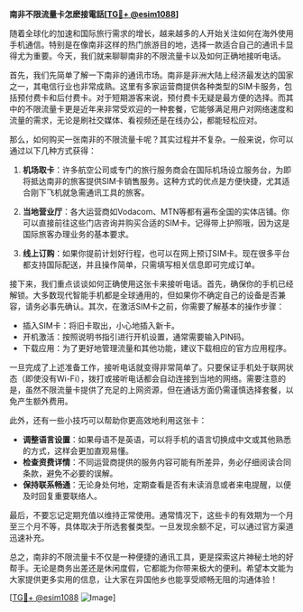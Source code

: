 **南非不限流量卡怎麽接電話[[TG💪+ @esim1088](https://t.me/s/esim1088)]**

随着全球化的加速和国际旅行需求的增长，越来越多的人开始关注如何在海外使用手机通信。特别是在像南非这样的热门旅游目的地，选择一款适合自己的通讯卡显得尤为重要。今天，我们就来聊聊南非的不限流量卡以及如何正确地接听电话。

首先，我们先简单了解一下南非的通讯市场。南非是非洲大陆上经济最发达的国家之一，其电信行业也非常成熟。这里有多家运营商提供各种类型的SIM卡服务，包括预付费卡和后付费卡。对于短期游客来说，预付费卡无疑是最方便的选择。而其中的不限流量卡更是近年来非常受欢迎的一种套餐，它能够满足用户对网络速度和流量的需求，无论是刷社交媒体、看视频还是在线办公，都能轻松应对。

那么，如何购买一张南非的不限流量卡呢？其实过程并不复杂。一般来说，你可以通过以下几种方式获得：

1. **机场取卡**：许多航空公司或专门的旅行服务商会在国际机场设立服务台，为即将抵达南非的旅客提供SIM卡销售服务。这种方式的优点是方便快捷，尤其适合刚下飞机就急需通讯工具的旅客。

2. **当地营业厅**：各大运营商如Vodacom、MTN等都有遍布全国的实体店铺。你可以直接前往这些门店咨询并购买合适的SIM卡。记得带上护照哦，因为这是国际旅客办理业务的基本要求。

3. **线上订购**：如果你提前计划好行程，也可以在网上预订SIM卡。现在很多平台都支持国际配送，并且操作简单，只需填写相关信息即可完成订单。

接下来，我们重点谈谈如何正确使用这张卡来接听电话。首先，确保你的手机已经解锁。大多数现代智能手机都是全球通用的，但如果你不确定自己的设备是否兼容，请务必事先确认。其次，在激活SIM卡之前，你需要了解基本的操作步骤：

- 插入SIM卡：将旧卡取出，小心地插入新卡。
- 开机激活：按照说明书指引进行开机设置，通常需要输入PIN码。
- 下载应用：为了更好地管理流量和其他功能，建议下载相应的官方应用程序。

一旦完成了上述准备工作，接听电话就变得非常简单了。只要保证手机处于联网状态（即使没有Wi-Fi），拨打或接听电话都会自动连接到当地的网络。需要注意的是，虽然不限流量卡提供了充足的上网资源，但在通话方面仍需谨慎选择套餐，以免产生额外费用。

此外，还有一些小技巧可以帮助你更高效地利用这张卡：

- **调整语言设置**：如果母语不是英语，可以将手机的语言切换成中文或其他熟悉的方式，这样会更加直观易懂。
- **检查资费详情**：不同运营商提供的服务内容可能有所差异，务必仔细阅读合同条款，避免不必要的误解。
- **保持联系畅通**：无论身处何地，定期查看是否有未读消息或者来电提醒，以便及时回复重要联络人。

最后，不要忘记定期充值以维持正常使用。通常情况下，这些卡的有效期为一个月至三个月不等，具体取决于所选套餐类型。一旦发现余额不足，可以通过官方渠道迅速补充。

总之，南非的不限流量卡不仅是一种便捷的通讯工具，更是探索这片神秘土地的好帮手。无论是商务出差还是休闲度假，它都能为你带来极大的便利。希望本文能为大家提供更多实用的信息，让大家在异国他乡也能享受顺畅无阻的沟通体验！

[[TG💪+ @esim1088](https://t.me/s/esim1088) ![Image](https://i.postimg.cc/4NQfJmqS/Snipaste-2025-05-13-00-14-12.png)]